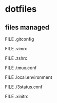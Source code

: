 # dotfiles

## files managed

FILE .gitconfig

FILE .vimrc

FILE .zshrc

FILE .tmux.conf

FILE .local.environment

FILE .i3status.conf

FILE .xinitrc
